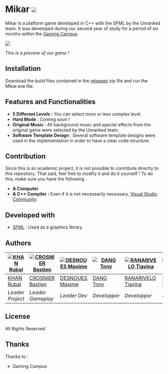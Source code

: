 # Mikar ![](https://media.discordapp.net/attachments/1049962809338896384/1050009234668015626/096c2a84-c1bd-4759-a828-dfe051c19bab.webp?width=87&height=58)

Mikar is a platform game developed in C++ with the SFML by the Unranked team. It was developed during our second year of study for a period of six months within the [Gaming Campus](https://gamingcampus.fr/ecoles/ecole-developpeur-jeux-video-g-tech.html).

![](https://media.discordapp.net/attachments/1050541279634796614/1050541893366333561/image.png)

*This is a preview of our game !*

## Installation
Download the build files contained in the [releases]() zip file and run the Mikar.exe file.

## Features and Functionalities
- **5 Different Levels :** You can select more or less complex level.
- **Hard Mode** : Coming soon !
- **Original Music** : All background music and special effects from the original game were selected by the Unranked team.
- **Software Template Design** : Several software template designs were used in the implementation in order to have a clear code structure.

## Contribution

Since this is an academic project, it is not possible to contribute directly to this repository. That said, feel free to modify it and do it yourself ! To do this, make sure you have the following :

- **A Computer**
- **A C++ Compiler :** Even if it is not necessarily necessary, [Visual Studio Community](https://visualstudio.microsoft.com/fr/vs/community/).

## Developed with

* [SFML](https://www.sfml-dev.org/) : Used as a graphics library

## Authors

| [![KHAN Rubal](https://media.discordapp.net/attachments/1047436479066030145/1062126397897842748/5b2e5d9fcaca2727c1cec135551a6a981.png)](https://github.com/) | [![CROSNIER Bastien](https://media.discordapp.net/attachments/1047436479066030145/1062127281079857202/4593f5fef18d9187023161f85ba26f5e1.png)](https://github.com/) | [![DESNOUES Maxime](https://media.discordapp.net/attachments/1047436479066030145/1062128618836328558/IMG_6729.jpg)](https://github.com/) | [![DANG Tony](https://media.discordapp.net/attachments/1047436479066030145/1062128894964142191/52f69eade044f0f7d122adf30d3786091.png)](https://github.com/) | [![RANARIVELO Tiavina]()](https://github.com/) | [![BOSSE Enzo](https://media.discordapp.net/attachments/1047436479066030145/1062129135180324984/b88afe05901b740e584f5f20c1f38a3c.png)](https://github.com/) |
| ---- | ---- | ---- | ---- | ---- | ---- |
| [KHAN Rubal](https://github.com/) | [CROSNIER Bastien](https://github.com/) | [DESNOUES Maxime](https://github.com/) | [DANG Tony](https://github.com/) | [RANARIVELO Tiavina](https://github.com/) | [BOSSE Enzo](https://github.com/) |
| _Leader Project_ | _Leader Gameplay_ | _Leader Dev_ | _Developper_ | _Developper_ | _Developper_ |

## License

All Rights Reserved

## Thanks

Thanks to :
- Gaming Campus
